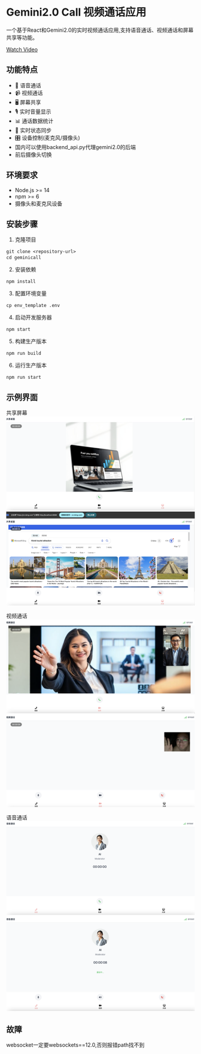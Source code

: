 # Gemini2.0 Call 视频通话应用

一个基于React和Gemini2.0的实时视频通话应用,支持语音通话、视频通话和屏幕共享等功能。

[Watch Video](https://www.bilibili.com/video/BV1owCcYkEgx/)

## 功能特点

- 💬 语音通话
- 📹 视频通话
- 🖥️ 屏幕共享
- 🎙️ 实时音量显示
- 📊 通话数据统计
- 🔄 实时状态同步
- 🎛️ 设备控制(麦克风/摄像头)
- 国内可以使用backend_api.py代理gemini2.0的后端
- 前后摄像头切换

## 环境要求

- Node.js >= 14
- npm >= 6
- 摄像头和麦克风设备

## 安装步骤

1. 克隆项目

```
git clone <repository-url>
cd geminicall
```

2. 安装依赖

```
npm install
```

3. 配置环境变量

```
cp env_template .env
```

4. 启动开发服务器

```
npm start
```

5. 构建生产版本

```
npm run build
```

6. 运行生产版本

```
npm run start
```

## 示例界面

共享屏幕
![Share1](./example/Share1.png)
![Share2](./example/Share2.png)

视频通话
![Video1](./example/Video1.png)
![Video2](./example/Video2.png)

语音通话
![Voice1](./example/Voice1.png)
![Voice2](./example/Voice2.png)

## 故障
websocket一定要websockets==12.0,否则报错path找不到
